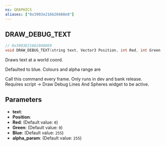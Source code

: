 ```yaml
---
ns: GRAPHICS
aliases: ["0x3903e216620488e8"]
---
```

## DRAW_DEBUG_TEXT

```c
// 0x3903E216620488E8
void DRAW_DEBUG_TEXT(string text, Vector3 Position, int Red, int Green, int Blue, int alpha_param);
```

Draws text at a world coord.

Defaulted to blue. Colours and alpha range are

Call this command every frame. Only runs in dev and bank release. Requires script -> Draw Debug Lines And Spheres widget to be active.


## Parameters
* **text**: 
* **Position**: 
* **Red**: (Default value: `0`)
* **Green**: (Default value: `0`)
* **Blue**: (Default value: `255`)
* **alpha_param**: (Default value: `255`)
